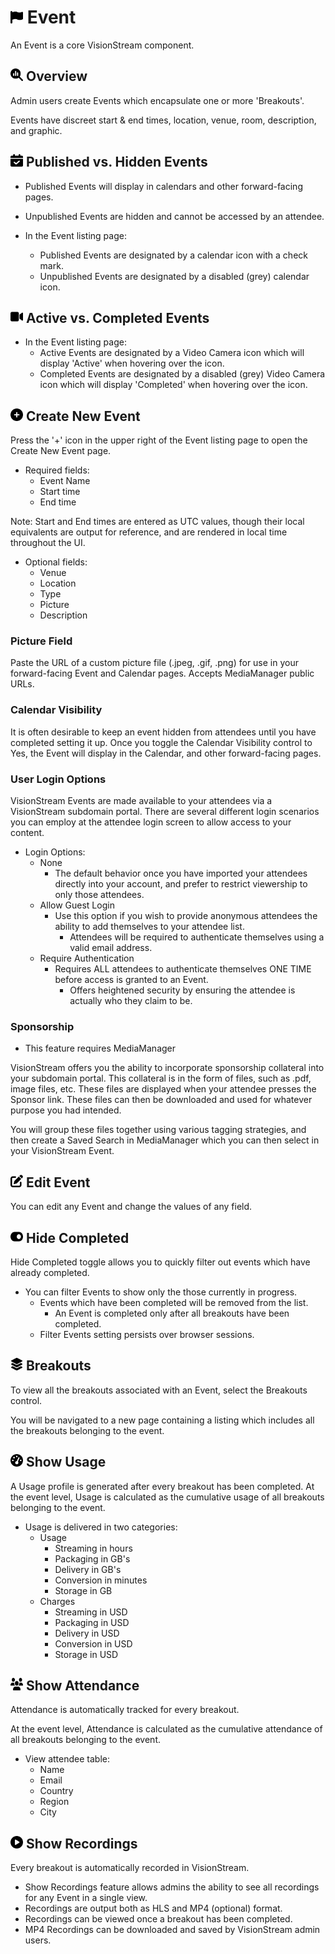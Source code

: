 # <img src="https://raw.githubusercontent.com/vishaldhole173/pro-stream-documentation/main/fontawesome/svgs/solid/flag.svg" width="20" height="20"> Event

An Event is a core VisionStream component.

## <img src="https://raw.githubusercontent.com/vishaldhole173/pro-stream-documentation/main/fontawesome/svgs/solid/magnifying-glass-chart.svg" width="20" height="20"> Overview

Admin users create Events which encapsulate one or more 'Breakouts'.

Events have discreet start & end times, location, venue, room, description, and graphic.

## <img src="https://raw.githubusercontent.com/vishaldhole173/pro-stream-documentation/main/fontawesome/svgs/solid/calendar-check.svg" width="20" height="20"> Published vs. Hidden Events

* Published Events will display in calendars and other forward-facing pages.
* Unpublished Events are hidden and cannot be accessed by an attendee.

* In the Event listing page:
  - Published Events are designated by a calendar icon with a check mark.
  - Unpublished Events are designated by a disabled (grey) calendar icon.

## <img src="https://raw.githubusercontent.com/vishaldhole173/pro-stream-documentation/main/fontawesome/svgs/solid/video.svg" width="20" height="20"> Active vs. Completed Events

* In the Event listing page:
  - Active Events are designated by a Video Camera icon which will display 'Active' when hovering over the icon.
  - Completed Events are designated by a disabled (grey) Video Camera icon which will display 'Completed' when hovering over the icon.

##  <img src="https://raw.githubusercontent.com/vishaldhole173/pro-stream-documentation/main/fontawesome/svgs/solid/circle-plus.svg" width="20" height="20"> Create New Event

Press the '+' icon in the upper right of the Event listing page to open the Create New Event page.

* Required fields:
  - Event Name
  - Start time
  - End time

Note: Start and End times are entered as UTC values, though their local equivalents are output for reference, and are rendered in local time throughout the UI.

* Optional fields:
  - Venue
  - Location
  - Type
  - Picture
  - Description

### Picture Field

Paste the URL of a custom picture file (.jpeg, .gif, .png) for use in your forward-facing Event and Calendar pages. Accepts MediaManager public URLs.

### Calendar Visibility

It is often desirable to keep an event hidden from attendees until you have completed setting it up.
Once you toggle the Calendar Visibility control to Yes, the Event will display in the Calendar, and other forward-facing pages.

### User Login Options

VisionStream Events are made available to your attendees via a VisionStream subdomain portal.
There are several different login scenarios you can employ at the attendee login screen to allow access to your content.

* Login Options:
  - None
    - The default behavior once you have imported your attendees directly into your account, and prefer to restrict viewership to only those attendees.
  - Allow Guest Login
    - Use this option if you wish to provide anonymous attendees the ability to add themselves to your attendee list.
      - Attendees will be required to authenticate themselves using a valid email address. 
  - Require Authentication
    - Requires ALL attendees to authenticate themselves ONE TIME before access is granted to an Event.
      - Offers heightened security by ensuring the attendee is actually who they claim to be. 

### Sponsorship

* This feature requires MediaManager

VisionStream offers you the ability to incorporate sponsorship collateral into your subdomain portal.
This collateral is in the form of files, such as .pdf, image files, etc. These files are displayed when your attendee presses the 
Sponsor link. These files can then be downloaded and used for whatever purpose you had intended.

You will group these files together using various tagging strategies, and then create a Saved Search in MediaManager which you can then select in your VisionStream Event.

## <img src="https://raw.githubusercontent.com/vishaldhole173/pro-stream-documentation/main/fontawesome/svgs/solid/pen-to-square.svg" width="20" height="20"> Edit Event

You can edit any Event and change the values of any field.

## <img src="https://raw.githubusercontent.com/vishaldhole173/pro-stream-documentation/main/fontawesome/svgs/solid/toggle-on.svg" width="20" height="20"> Hide Completed

Hide Completed toggle allows you to quickly filter out events which have already completed.

* You can filter Events to show only the those currently in progress.
  - Events which have been completed will be removed from the list.
    - An Event is completed only after all breakouts have been completed.
  - Filter Events setting persists over browser sessions.

## <img src="https://raw.githubusercontent.com/vishaldhole173/pro-stream-documentation/main/fontawesome/svgs/solid/layer-group.svg" width="20" height="20"> Breakouts

To view all the breakouts associated with an Event, select the Breakouts control.

You will be navigated to a new page containing a listing which includes all the breakouts belonging to the event.

## <img src="https://raw.githubusercontent.com/vishaldhole173/pro-stream-documentation/main/fontawesome/svgs/solid/gauge-high.svg" width="20" height="20"> Show Usage

A Usage profile is generated after every breakout has been completed. At the event level, Usage is calculated as the cumulative usage of all breakouts belonging to the event.

* Usage is delivered in two categories:
  - Usage
    - Streaming in hours
    - Packaging in GB's
    - Delivery in GB's
    - Conversion in minutes
    - Storage in GB
  - Charges
    - Streaming in USD
    - Packaging in USD
    - Delivery in USD
    - Conversion in USD
    - Storage in USD

##  <img src="https://raw.githubusercontent.com/vishaldhole173/pro-stream-documentation/main/fontawesome/svgs/solid/users.svg" width="20" height="20"> Show Attendance

Attendance is automatically tracked for every breakout.

At the event level, Attendance is calculated as the cumulative attendance of all breakouts belonging to the event.

* View attendee table:
  - Name
  - Email
  - Country
  - Region
  - City

## <img src="https://raw.githubusercontent.com/vishaldhole173/pro-stream-documentation/main/fontawesome/svgs/solid/circle-play.svg" width="20" height="20"> Show Recordings

Every breakout is automatically recorded in VisionStream.

* Show Recordings feature allows admins the ability to see all recordings for any Event in a single view.
* Recordings are output both as HLS and MP4 (optional) format.
* Recordings can be viewed once a breakout has been completed.
* MP4 Recordings can be downloaded and saved by VisionStream admin users.
